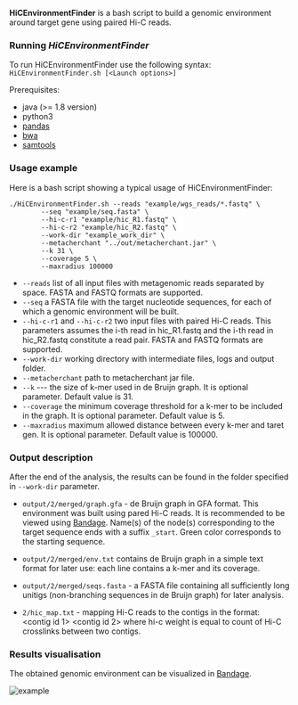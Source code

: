 **HiCEnvironmentFinder** is a bash script to build a genomic environment around target gene using paired Hi-C reads.

### Running *HiCEnvironmentFinder*

To run HiCEnvironmentFinder use the following syntax:
`HiCEnvironmentFinder.sh [<Launch options>]`

Prerequisites:
* java (>= 1.8 version)
* python3
* [pandas](https://pandas.pydata.org/)
* [bwa](http://bio-bwa.sourceforge.net/bwa.shtml)
* [samtools](http://www.htslib.org/doc/samtools-view.html)

### Usage example

Here is a bash script showing a typical usage of HiCEnvironmentFinder:

~~~
./HiCEnvironmentFinder.sh --reads "example/wgs_reads/*.fastq" \
		--seq "example/seq.fasta" \
		--hi-c-r1 "example/hic_R1.fastq" \
		--hi-c-r2 "example/hic_R2.fastq" \
		--work-dir "example_work_dir" \
		--metacherchant "../out/metacherchant.jar" \
		--k 31 \
		--coverage 5 \
		--maxradius 100000
~~~


* `--reads` list of all input files with metagenomic reads separated by space. FASTA and FASTQ formats are supported.
* `--seq` a FASTA file with the target nucleotide sequences, for each of which a genomic environment will be built.
* `--hi-c-r1` and `--hi-c-r2` two input files with paired Hi-C reads. This parameters assumes the i-th read in hic_R1.fastq and the i-th read in hic_R2.fastq constitute a read pair. FASTA and FASTQ formats are supported.
* `--work-dir` working directory with intermediate files, logs and output folder.
* `--metacherchant` path to metacherchant jar file.
* `--k` --- the size of k-mer used in de Bruijn graph. It is optional parameter. Default value is 31.
* `--coverage` the minimum coverage threshold for a k-mer to be included in the graph. It is optional parameter. Default value is 5.
* `--maxradius` maximum allowed distance between every k-mer and taret gen. It is optional parameter. Default value is 100000.

### Output description

After the end of the analysis, the results can be found in the folder specified in `--work-dir` parameter.

* `output/2/merged/graph.gfa` - de Bruijn graph in GFA format. This environment was built using pared Hi-C reads. It is recommended to be viewed using [Bandage](http://rrwick.github.io/Bandage/). Name(s) of the node(s) corresponding to the target sequence ends with a suffix `_start`. Green color corresponds to the starting sequence. 

* `output/2/merged/env.txt` contains de Bruijn graph in a simple text format for later use: each line contains a k-mer and its coverage.

* `output/2/merged/seqs.fasta` - a FASTA file containing all sufficiently long unitigs (non-branching sequences in de Bruijn graph) for later analysis.

* `2/hic_map.txt` - mapping Hi-C reads to the contigs in the format: <contig id 1> <contig id 2> <hi-c weight> where hi-c weight is equal to count of Hi-C crosslinks between two contigs.


### Results visualisation

The obtained genomic environment can be visualized in [Bandage](http://rrwick.github.io/Bandage/). 

![example](https://user-images.githubusercontent.com/17966048/154980704-5d5b06cf-bedc-4a3c-b2f7-5e5691b7b340.png)
